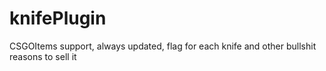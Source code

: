 # knifePlugin
CSGOItems support, always updated, flag for each knife and other bullshit reasons to sell it
